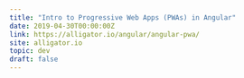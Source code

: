 ```yaml
---
title: "Intro to Progressive Web Apps (PWAs) in Angular"
date: 2019-04-30T00:00:00Z
link: https://alligator.io/angular/angular-pwa/
site: alligator.io
topic: dev
draft: false
---
```

